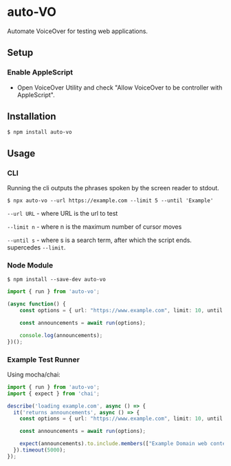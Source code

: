 # auto-VO

Automate VoiceOver for testing web applications.

## Setup

### Enable AppleScript

- Open VoiceOver Utility and check "Allow VoiceOver to be controller with AppleScript".

## Installation

    $ npm install auto-vo

## Usage

### CLI

Running the cli outputs the phrases spoken by the screen reader to stdout.

    $ npx auto-vo --url https://example.com --limit 5 --until 'Example'

`--url URL` - where URL is the url to test

`--limit n` - where n is the maximum number of cursor moves

`--until s` - where s is a search term, after which the script ends. supercedes `--limit`.

### Node Module

    $ npm install --save-dev auto-vo

```typescript
import { run } from 'auto-vo';

(async function() {
    const options = { url: "https://www.example.com", limit: 10, until: 'Example' };

    const announcements = await run(options);

    console.log(announcements);
})();
```


### Example Test Runner

Using mocha/chai:

```typescript
import { run } from 'auto-vo';
import { expect } from 'chai';

describe('loading example.com', async () => {
  it('returns announcements', async () => {
    const options = { url: "https://www.example.com", limit: 10, until: 'Example' };

    const announcements = await run(options);

    expect(announcements).to.include.members(["Example Domain web content"]);
  }).timeout(5000);
});
```
